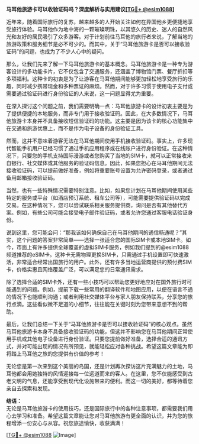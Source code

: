 **马耳他旅游卡可以收验证码吗？深度解析与实用建议[[TG💪+ @esim1088](https://t.me/s/esim1088)]**

近年来，随着国际旅行的复苏，越来越多的人开始关注如何在异国他乡更便捷地享受旅行体验。马耳他作为地中海的一颗璀璨明珠，以其悠久的历史、迷人的自然风光和友好的居民吸引了众多游客。对于计划前往马耳他的旅行者来说，了解当地的旅游政策和服务细节是必不可少的。而其中，关于“马耳他旅游卡是否可以接收验证码”的问题，也成为了不少人心中的疑问。

那么，让我们先来了解一下马耳他旅游卡的基本概念。马耳他旅游卡是一种专为游客设计的多功能卡片，它不仅包含了交通服务，还涵盖了博物馆门票、餐厅折扣等多项福利。这种卡的初衷是为了让游客在马耳他期间能够更加轻松地享受旅行的乐趣，同时减少携带现金和多种票证的麻烦。然而，对于许多习惯于使用电子支付或需要通过验证码进行身份验证的人来说，这一问题显得尤为重要。

在深入探讨这个问题之前，我们需要明确一点：马耳他旅游卡的设计初衷主要是为了提供便捷的本地服务，而非专门用于接收验证码。因此，在大多数情况下，马耳他旅游卡本身并不具备接收短信验证码的功能。这主要是因为该卡的核心功能集中在交通和旅游优惠上，而不是作为电子设备的身份验证工具。

然而，这并不意味着游客无法在马耳他期间使用手机接收验证码。事实上，许多现代智能手机用户已经习惯了通过手机应用程序或在线账户进行身份验证。在这种情况下，只要您的手机支持国际漫游或者您购买了当地的SIM卡，就可以正常接收来自银行、社交媒体或其他服务的验证码信息。因此，如果您担心在马耳他期间无法接收验证码，可以提前做好准备，例如将重要账号设置为允许密码登录，或者通过备用邮箱接收验证码。

当然，也有一些特殊情况需要特别注意。比如，如果您计划在马耳他期间使用某些特定的服务或平台（如酒店预订系统、租车公司等），可能需要提供验证码以完成交易。在这种情况下，您可以尝试联系相关服务提供商，询问是否有其他替代方案。例如，有些公司可能会接受电子邮件验证码，或者允许您通过客服电话验证身份。

说到这里，您可能会问：“那我该如何确保自己在马耳他期间的通信畅通呢？”其实，这个问题的答案非常简单——选择一张适合您的国际SIM卡或本地SIM卡。如今，市面上有许多提供全球覆盖的虚拟SIM卡服务，例如我们提到的@esim1088频道推荐的eSIM卡。这种卡无需物理更换SIM卡，只需通过手机设置即可快速激活，非常适合经常出国旅行的用户。此外，还有许多当地运营商提供的预付费SIM卡，价格实惠且网络覆盖广泛，可以满足您的日常通讯需求。

除了选择合适的SIM卡外，还有一些小技巧可以帮助您更好地应对在国外旅行时可能遇到的问题。例如，提前下载一些常用的翻译软件和地图应用，以便在语言不通的情况下也能顺利沟通；或者利用社交媒体平台与家人朋友保持联系，分享您的旅行点滴。这些看似微不足道的小细节，往往能在关键时刻为您带来意想不到的帮助。

最后，让我们总结一下关于“马耳他旅游卡是否可以接收验证码”的核心观点。虽然马耳他旅游卡本身不具备接收验证码的功能，但这并不影响您在马耳他期间正常使用手机或其他电子设备进行身份验证。只要您提前做好准备，选择合适的通讯方式，并对可能出现的情况有所预见，就能轻松应对各种挑战。希望这篇文章能为即将踏上马耳他之旅的您提供有价值的参考！

无论您是第一次来到这个美丽的岛国，还是计划再次探访这片充满魅力的土地，马耳他都会用她独特的风情迎接每一位远道而来的客人。在这里，您不仅能感受到古老文明的气息，还能享受到现代化设施带来的便利。而这一切的美好，都等待着您亲自去探索和发现。

**结语：**  
无论是马耳他旅游卡的使用技巧，还是国际旅行中的各种注意事项，都需要我们用心去学习和准备。希望这篇文章能让您对马耳他旅游有更全面的认识，并为您的旅程增添一份安心与从容。祝您旅途愉快，收获满满！ 

[[TG💪+ @esim1088](https://t.me/s/esim1088) ![Image](https://i.postimg.cc/4NQfJmqS/Snipaste-2025-05-13-00-14-12.png)]